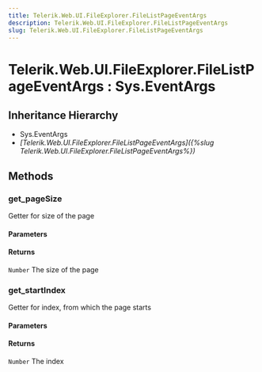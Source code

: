 ```yaml
---
title: Telerik.Web.UI.FileExplorer.FileListPageEventArgs
description: Telerik.Web.UI.FileExplorer.FileListPageEventArgs
slug: Telerik.Web.UI.FileExplorer.FileListPageEventArgs
---
```


# Telerik.Web.UI.FileExplorer.FileListPageEventArgs : Sys.EventArgs 

## Inheritance Hierarchy

* Sys.EventArgs
* *[Telerik.Web.UI.FileExplorer.FileListPageEventArgs]({%slug Telerik.Web.UI.FileExplorer.FileListPageEventArgs%})*


## Methods

###  get_pageSize

Getter for size of the page

#### Parameters

#### Returns

`Number` The size of the page

### get_startIndex

Getter for index, from which the page starts

#### Parameters

#### Returns

`Number` The index



